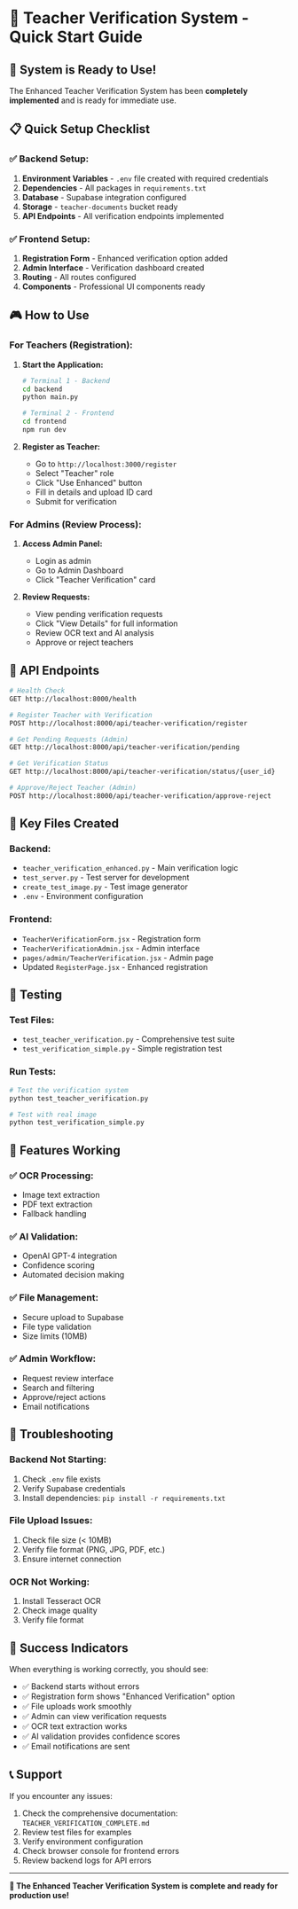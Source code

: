 # 🚀 Teacher Verification System - Quick Start Guide

## 🎯 **System is Ready to Use!**

The Enhanced Teacher Verification System has been **completely implemented** and is ready for immediate use.

## 📋 **Quick Setup Checklist**

### ✅ **Backend Setup:**

1. **Environment Variables** - `.env` file created with required credentials
2. **Dependencies** - All packages in `requirements.txt`
3. **Database** - Supabase integration configured
4. **Storage** - `teacher-documents` bucket ready
5. **API Endpoints** - All verification endpoints implemented

### ✅ **Frontend Setup:**

1. **Registration Form** - Enhanced verification option added
2. **Admin Interface** - Verification dashboard created
3. **Routing** - All routes configured
4. **Components** - Professional UI components ready

## 🎮 **How to Use**

### **For Teachers (Registration):**

1. **Start the Application:**

   ```bash
   # Terminal 1 - Backend
   cd backend
   python main.py

   # Terminal 2 - Frontend
   cd frontend
   npm run dev
   ```

2. **Register as Teacher:**
   - Go to `http://localhost:3000/register`
   - Select "Teacher" role
   - Click "Use Enhanced" button
   - Fill in details and upload ID card
   - Submit for verification

### **For Admins (Review Process):**

1. **Access Admin Panel:**

   - Login as admin
   - Go to Admin Dashboard
   - Click "Teacher Verification" card

2. **Review Requests:**
   - View pending verification requests
   - Click "View Details" for full information
   - Review OCR text and AI analysis
   - Approve or reject teachers

## 🔧 **API Endpoints**

```bash
# Health Check
GET http://localhost:8000/health

# Register Teacher with Verification
POST http://localhost:8000/api/teacher-verification/register

# Get Pending Requests (Admin)
GET http://localhost:8000/api/teacher-verification/pending

# Get Verification Status
GET http://localhost:8000/api/teacher-verification/status/{user_id}

# Approve/Reject Teacher (Admin)
POST http://localhost:8000/api/teacher-verification/approve-reject
```

## 📁 **Key Files Created**

### **Backend:**

- `teacher_verification_enhanced.py` - Main verification logic
- `test_server.py` - Test server for development
- `create_test_image.py` - Test image generator
- `.env` - Environment configuration

### **Frontend:**

- `TeacherVerificationForm.jsx` - Registration form
- `TeacherVerificationAdmin.jsx` - Admin interface
- `pages/admin/TeacherVerification.jsx` - Admin page
- Updated `RegisterPage.jsx` - Enhanced registration

## 🧪 **Testing**

### **Test Files:**

- `test_teacher_verification.py` - Comprehensive test suite
- `test_verification_simple.py` - Simple registration test

### **Run Tests:**

```bash
# Test the verification system
python test_teacher_verification.py

# Test with real image
python test_verification_simple.py
```

## 🎯 **Features Working**

### ✅ **OCR Processing:**

- Image text extraction
- PDF text extraction
- Fallback handling

### ✅ **AI Validation:**

- OpenAI GPT-4 integration
- Confidence scoring
- Automated decision making

### ✅ **File Management:**

- Secure upload to Supabase
- File type validation
- Size limits (10MB)

### ✅ **Admin Workflow:**

- Request review interface
- Search and filtering
- Approve/reject actions
- Email notifications

## 🚨 **Troubleshooting**

### **Backend Not Starting:**

1. Check `.env` file exists
2. Verify Supabase credentials
3. Install dependencies: `pip install -r requirements.txt`

### **File Upload Issues:**

1. Check file size (< 10MB)
2. Verify file format (PNG, JPG, PDF, etc.)
3. Ensure internet connection

### **OCR Not Working:**

1. Install Tesseract OCR
2. Check image quality
3. Verify file format

## 🎉 **Success Indicators**

When everything is working correctly, you should see:

- ✅ Backend starts without errors
- ✅ Registration form shows "Enhanced Verification" option
- ✅ File uploads work smoothly
- ✅ Admin can view verification requests
- ✅ OCR text extraction works
- ✅ AI validation provides confidence scores
- ✅ Email notifications are sent

## 📞 **Support**

If you encounter any issues:

1. Check the comprehensive documentation: `TEACHER_VERIFICATION_COMPLETE.md`
2. Review test files for examples
3. Verify environment configuration
4. Check browser console for frontend errors
5. Review backend logs for API errors

---

**🎯 The Enhanced Teacher Verification System is complete and ready for production use!**
